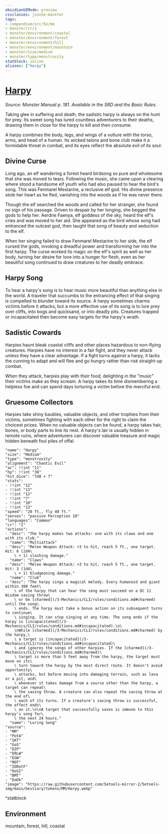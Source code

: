 ```yaml
---
obsidianUIMode: preview
cssclasses: json5e-monster
tags:
- compendium/src/5e/mm
- monster/cr/1
- monster/environment/coastal
- monster/environment/forest
- monster/environment/hill
- monster/environment/mountain
- monster/size/medium
- monster/type/monstrosity
statblock: inline
aliases: ["Harpy"]
---
```

# [Harpy](3-Mechanics/CLI/bestiary/monstrosity/harpy.md)
*Source: Monster Manual p. 181. Available in the SRD and the Basic Rules.*  

Taking glee in suffering and death, the sadistic harpy is always on the hunt for prey. Its sweet song has lured countless adventurers to their deaths, drawing them in close for the harpy to kill and then consume.

A harpy combines the body, legs, and wings of a vulture with the torso, arms, and head of a human. Its wicked talons and bone club make it a formidable threat in combat, and its eyes reflect the absolute evil of its soul.

## Divine Curse

Long ago, an elf wandering a forest heard birdsong so pure and wholesome that she was moved to tears. Following the music, she came upon a clearing where stood a handsome elf youth who had also paused to hear the bird's song. This was Fenmarel Mestarine, a reclusive elf god. His divine presence stole her heart as he fled, vanishing into the woods as if he was never there.

Though the elf searched the woods and called for her stranger, she found no sign of his passage. Driven to despair by her longing, she begged the gods to help her. Aerdrie Faenya, elf goddess of the sky, heard the elf's cries and was moved to her aid. She appeared as the bird whose song had entranced the outcast god, then taught that song of beauty and seduction to the elf.

When her singing failed to draw Fenmarel Mestarine to her side, the elf cursed the gods, invoking a dreadful power and transforming her into the first harpy. The curse worked its magic on the elf's spirit as well as her body, turning her desire for love into a hunger for flesh, even as her beautiful song continued to draw creatures to her deadly embrace.

## Harpy Song

To hear a harpy's song is to hear music more beautiful than anything else in the world. A traveler that succumbs to the entrancing effect of that singing is compelled to blunder toward its source. A harpy sometimes charms victims before it attacks, but a more effective use of its song is to lure prey over cliffs, into bogs and quicksand, or into deadly pits. Creatures trapped or incapacitated then become easy targets for the harpy's wrath.

## Sadistic Cowards

Harpies haunt bleak coastal cliffs and other places hazardous to non-flying creatures. Harpies have no interest in a fair fight, and they never attack unless they have a clear advantage. If a fight turns against a harpy, it lacks the cunning to adapt and will flee and go hungry rather than risk straight-up combat.

When they attack, harpies play with their food, delighting in the "music" their victims make as they scream. A harpy takes its time dismembering a helpless foe and can spend days torturing a victim before the merciful end.

## Gruesome Collectors

Harpies take shiny baubles, valuable objects, and other trophies from their victims, sometimes fighting with each other for the right to claim the choicest prizes. When no valuable objects can be found, a harpy takes hair, bones, or body parts to line its nest. A harpy's lair is usually hidden in remote ruins, where adventurers can discover valuable treasure and magic hidden beneath foul piles of offal.

```statblock
"name": "Harpy"
"size": "Medium"
"type": "monstrosity"
"alignment": "Chaotic Evil"
"ac": !!int "11"
"hp": !!int "38"
"hit_dice": "7d8 + 7"
"stats":
- !!int "12"
- !!int "13"
- !!int "12"
- !!int "7"
- !!int "10"
- !!int "13"
"speed": "20 ft., fly 40 ft."
"senses": "passive Perception 10"
"languages": "Common"
"cr": "1"
"actions":
- "desc": "The harpy makes two attacks: one with its claws and one with its club."
  "name": "Multiattack"
- "desc": "Melee Weapon Attack: +3 to hit, reach 5 ft., one target. Hit: 6 (2d4\
    \ + 1) slashing damage."
  "name": "Claws"
- "desc": "Melee Weapon Attack: +3 to hit, reach 5 ft., one target. Hit: 3 (1d4\
    \ + 1) bludgeoning damage."
  "name": "Club"
- "desc": "The harpy sings a magical melody. Every humanoid and giant within 300 feet\
    \ of the harpy that can hear the song must succeed on a DC 11 Wisdom saving throw\
    \ or be [charmed](/3-Mechanics/CLI/rules/conditions.md#charmed) until the song\
    \ ends. The harpy must take a bonus action on its subsequent turns to continue\
    \ singing. It can stop singing at any time. The song ends if the harpy is [incapacitated](/3-Mechanics/CLI/rules/conditions.md#incapacitated).\n\
    \nWhile [charmed](/3-Mechanics/CLI/rules/conditions.md#charmed) by the harpy,\
    \ a target is [incapacitated](/3-Mechanics/CLI/rules/conditions.md#incapacitated)\
    \ and ignores the songs of other harpies. If the [charmed](/3-Mechanics/CLI/rules/conditions.md#charmed)\
    \ target is more than 5 feet away from the harpy, the target must move on its\
    \ turn toward the harpy by the most direct route. It doesn't avoid opportunity\
    \ attacks, but before moving into damaging terrain, such as lava or a pit, and\
    \ whenever it takes damage from a source other than the harpy, a target can repeat\
    \ the saving throw. A creature can also repeat the saving throw at the end of\
    \ each of its turns. If a creature's saving throw is successful, the effect ends\
    \ on it.\n\nA target that successfully saves is immune to this harpy's song for\
    \ the next 24 hours."
  "name": "Luring Song"
"source":
- "MM"
- "PotA"
- "SKT"
- "GoS"
- "DIP"
- "ERLW"
- "EGW"
- "MOT"
- "IDRotF"
- "DoSI"
- "BMT"
- "DoDk"
"image": "https://raw.githubusercontent.com/5etools-mirror-2/5etools-img/main/bestiary/tokens/MM/Harpy.webp"
```
^statblock

## Environment

mountain, forest, hill, coastal